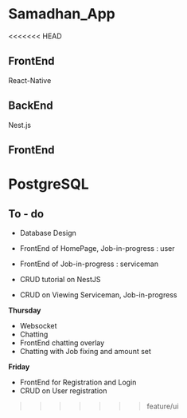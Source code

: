 # Samadhan_App

<<<<<<< HEAD
## FrontEnd

React-Native

## BackEnd

Nest.js

## FrontEnd

PostgreSQL
=======
## To - do

- Database Design

- FrontEnd of HomePage, Job-in-progress : user
- FrontEnd of Job-in-progress : serviceman
- CRUD tutorial on NestJS
- CRUD on Viewing Serviceman, Job-in-progress

**Thursday**

- Websocket
- Chatting
- FrontEnd chatting overlay
- Chatting with Job fixing and amount set

**Friday**

- FrontEnd for Registration and Login
- CRUD on User registration
>>>>>>> feature/ui
